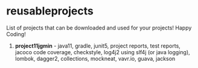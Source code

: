 # reusableprojects

List of projects that can be downloaded and used for your projects! Happy Coding!

1. **project11jgmin** - java11, gradle, junit5, project reports, test reports, jacoco code coverage, checkstyle, log4j2 using slf4j (or java logging), lombok, dagger2, collections, mockneat, vavr.io, guava, jackson
